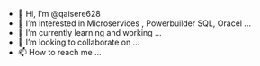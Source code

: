 - 👋 Hi, I’m @qaisere628
- 👀 I’m interested in Microservices , Powerbuilder SQL, Oracel ...
- 🌱 I’m currently learning and working  ...
- 💞️ I’m looking to collaborate on ...
- 📫 How to reach me ...

<!---
qaisere628/qaisere628 is a ✨ special ✨ repository because its `README.md` (this file) appears on your GitHub profile.
You can click the Preview link to take a look at your changes.
--->
